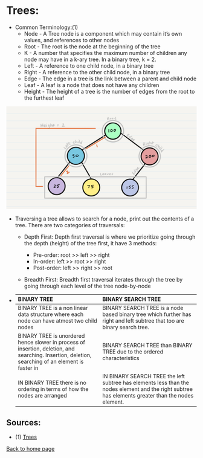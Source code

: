 # **Trees:**

- Common Terminology:(1)
  - Node - A Tree node is a component which may contain it’s own values, and references to other nodes
  - Root - The root is the node at the beginning of the tree
  - K - A number that specifies the maximum number of children any node may have in a k-ary tree. In a binary tree, k = 2.
  - Left - A reference to one child node, in a binary tree
  - Right - A reference to the other child node, in a binary tree
  - Edge - The edge in a tree is the link between a parent and child node
  - Leaf - A leaf is a node that does not have any children
  - Height - The height of a tree is the number of edges from the root to the furthest leaf

![tree](./img/BinaryTree1.png)

- Traversing a tree allows to search for a node, print out the contents of a tree. There are two categories of traversals:

  - Depth First: Depth first traversal is where we prioritize going through the depth (height) of the tree first, it have 3 methods:

    - Pre-order: root >> left >> right
    - In-order: left >> root >> right
    - Post-order: left >> right >> root

  - Breadth First: Breadth first traversal iterates through the tree by going through each level of the tree node-by-node

- | BINARY TREE                                                                                                                                       | BINARY SEARCH TREE                                                                                                                                 |
  | ------------------------------------------------------------------------------------------------------------------------------------------------- | -------------------------------------------------------------------------------------------------------------------------------------------------- |
  | BINARY TREE is a non linear data structure where each node can have atmost two child nodes                                                        | BINARY SEARCH TREE is a node based binary tree which further has right and left subtree that too are binary search tree.                           |
  | BINARY TREE is unordered hence slower in process of insertion, deletion, and searching. Insertion, deletion, searching of an element is faster in | BINARY SEARCH TREE than BINARY TREE due to the ordered characteristics                                                                             |
  | IN BINARY TREE there is no ordering in terms of how the nodes are arranged                                                                        | IN BINARY SEARCH TREE the left subtree has elements less than the nodes element and the right subtree has elements greater than the nodes element. |

## Sources:

- (1) [Trees](https://codefellows.github.io/common_curriculum/data_structures_and_algorithms/Code_401/class-15/resources/Trees.html)

[Back to home page](../README.md)
